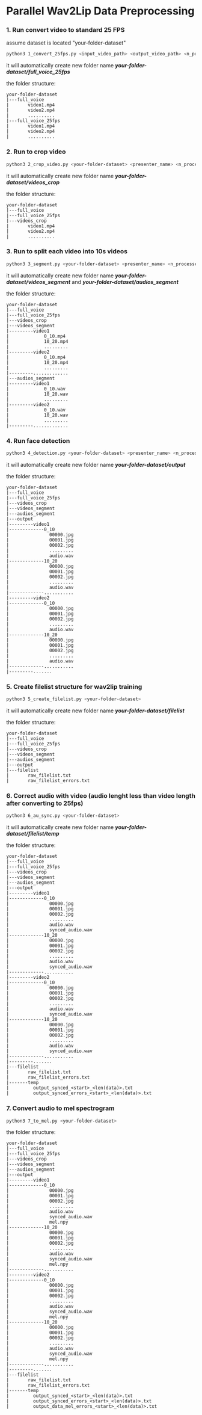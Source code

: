 # Parallel Wav2Lip Data Preprocessing 

### 1. Run convert video to standard 25 FPS
assume dataset is located "your-folder-dataset"
```bash
python3 1_convert_25fps.py <input_video_path> <output_video_path> <n_processes>
```
it will automatically create new folder name ***your-folder-dataset/full_voice_25fps***

the  folder structure: 
```
your-folder-dataset
|---full_voice
|       video1.mp4
|       video2.mp4
|       ..........
|---full_voice_25fps
|       video1.mp4
|       video2.mp4
|       ..........
```


### 2. Run to crop video

```bash
python3 2_crop_video.py <your-folder-dataset> <presenter_name> <n_processes>
```
it will automatically create new folder name ***your-folder-dataset/videos_crop*** 

the  folder structure: 
```
your-folder-dataset
|---full_voice
|---full_voice_25fps
|---videos_crop
|       video1.mp4
|       video2.mp4
|       ..........
```


### 3. Run to split each video into 10s videos

```bash
python3 3_segment.py <your-folder-dataset> <presenter_name> <n_processes>
```
it will automatically create new folder name ***your-folder-dataset/videos_segment***  and ***your-folder-dataset/audios_segment*** 

the  folder structure: 
```
your-folder-dataset
|---full_voice
|---full_voice_25fps
|---videos_crop
|---videos_segment
|---------video1
|             0_10.mp4
|             10_20.mp4
|             .........
|---------video2
|             0_10.mp4
|             10_20.mp4
|             .........
|---------.............
|---audios_segment
|---------video1
|             0_10.wav
|             10_20.wav
|             .........
|---------video2
|             0_10.wav
|             10_20.wav
|             .........
|---------.............
```


### 4. Run face detection 

```bash
python3 4_detection.py <your-folder-dataset> <presenter_name> <n_processes>
```
it will automatically create new folder name ***your-folder-dataset/output*** 

the  folder structure: 
```
your-folder-dataset
|---full_voice
|---full_voice_25fps
|---videos_crop
|---videos_segment
|---audios_segment
|---output
|---------video1
|-------------0_10
|               00000.jpg
|               00001.jpg
|               00002.jpg
|               .........
|               audio.wav
|-------------10_20
|               00000.jpg
|               00001.jpg
|               00002.jpg
|               .........
|               audio.wav
|-------------...........
|---------video2
|-------------0_10
|               00000.jpg
|               00001.jpg
|               00002.jpg
|               .........
|               audio.wav
|-------------10_20
|               00000.jpg
|               00001.jpg
|               00002.jpg
|               .........
|               audio.wav
|-------------...........
|---------.......
```


### 5. Create filelist structure for wav2lip training 

```bash
python3 5_create_filelist.py <your-folder-dataset>
```
it will automatically create new folder name ***your-folder-dataset/filelist*** 

the  folder structure: 
```
your-folder-dataset
|---full_voice
|---full_voice_25fps
|---videos_crop
|---videos_segment
|---audios_segment
|---output
|---filelist
|       raw_filelist.txt
|       raw_filelist_errors.txt
```

### 6. Correct audio with video (audio lenght less than video length after converting to 25fps)

```bash
python3 6_au_sync.py <your-folder-dataset>
```
it will automatically create new folder name ***your-folder-dataset/filelist/temp*** 

the  folder structure: 
```
your-folder-dataset
|---full_voice
|---full_voice_25fps
|---videos_crop
|---videos_segment
|---audios_segment
|---output
|---------video1
|-------------0_10
|               00000.jpg
|               00001.jpg
|               00002.jpg
|               .........
|               audio.wav
|               synced_audio.wav
|-------------10_20
|               00000.jpg
|               00001.jpg
|               00002.jpg
|               .........
|               audio.wav
|               synced_audio.wav
|-------------...........
|---------video2
|-------------0_10
|               00000.jpg
|               00001.jpg
|               00002.jpg
|               .........
|               audio.wav
|               synced_audio.wav
|-------------10_20
|               00000.jpg
|               00001.jpg
|               00002.jpg
|               .........
|               audio.wav
|               synced_audio.wav
|-------------...........
|---------.......
|---filelist
|       raw_filelist.txt
|       raw_filelist_errors.txt
|-------temp
|         output_synced_<start>_<len(data)>.txt
|         output_synced_errors_<start>_<len(data)>.txt
```

### 7. Convert audio to mel spectrogram

```bash
python3 7_to_mel.py <your-folder-dataset>
```

the  folder structure: 
```
your-folder-dataset
|---full_voice
|---full_voice_25fps
|---videos_crop
|---videos_segment
|---audios_segment
|---output
|---------video1
|-------------0_10
|               00000.jpg
|               00001.jpg
|               00002.jpg
|               .........
|               audio.wav
|               synced_audio.wav
|               mel.npy
|-------------10_20
|               00000.jpg
|               00001.jpg
|               00002.jpg
|               .........
|               audio.wav
|               synced_audio.wav
|               mel.npy
|-------------...........
|---------video2
|-------------0_10
|               00000.jpg
|               00001.jpg
|               00002.jpg
|               .........
|               audio.wav
|               synced_audio.wav
|               mel.npy
|-------------10_20
|               00000.jpg
|               00001.jpg
|               00002.jpg
|               .........
|               audio.wav
|               synced_audio.wav
|               mel.npy
|-------------...........
|---------.......
|---filelist
|       raw_filelist.txt
|       raw_filelist_errors.txt
|-------temp
|         output_synced_<start>_<len(data)>.txt
|         output_synced_errors_<start>_<len(data)>.txt
|         output_data_mel_errors_<start>_<len(data)>.txt
```
